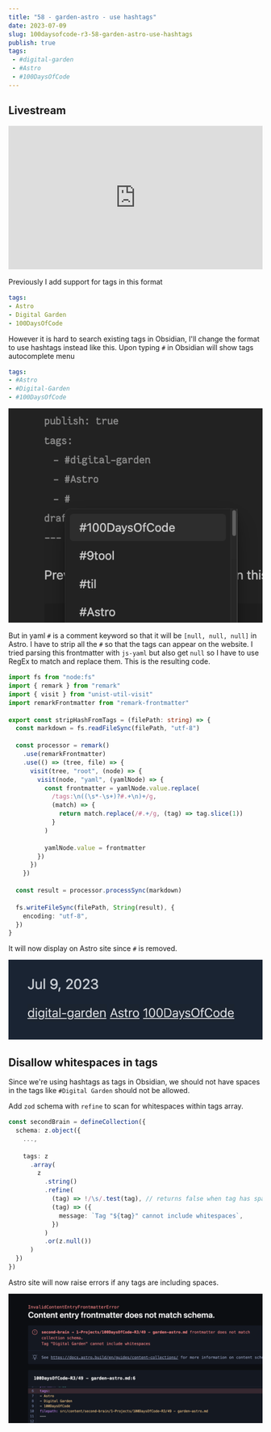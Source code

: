 ```yaml
---
title: "58 - garden-astro - use hashtags"
date: 2023-07-09
slug: 100daysofcode-r3-58-garden-astro-use-hashtags
publish: true
tags:
 - #digital-garden
 - #Astro
 - #100DaysOfCode
---
```


## Livestream

<iframe width="100%" style="aspect-ratio: 16 / 9;" src="https://www.youtube.com/embed/TpQQpHVH3jo" title="YouTube video player" frameborder="0" allow="accelerometer; autoplay; clipboard-write; encrypted-media; gyroscope; picture-in-picture; web-share" allowfullscreen></iframe>

Previously I add support for tags in this format

```yaml
tags:
- Astro
- Digital Garden
- 100DaysOfCode
```

However it is hard to search existing tags in Obsidian, I'll change the format to use hashtags instead like this. Upon typing `#` in Obsidian will show tags autocomplete menu

```yaml
tags:
- #Astro
- #Digital-Garden
- #100DaysOfCode
```

![](1-Projects/100DaysOfCode-R3/attachments/58%20-%20garden-astro%20-%20use%20hashtags.png)

But in yaml `#` is a comment keyword so that it will be `[null, null, null]` in Astro. I have to strip all the `#` so that the tags can appear on the website. I tried parsing this frontmatter with `js-yaml` but also get `null` so I have to use RegEx to match and replace them. This is the resulting code.

```typescript
import fs from "node:fs"
import { remark } from "remark"
import { visit } from "unist-util-visit"
import remarkFrontmatter from "remark-frontmatter"

export const stripHashFromTags = (filePath: string) => {
  const markdown = fs.readFileSync(filePath, "utf-8")

  const processor = remark()
    .use(remarkFrontmatter)
    .use(() => (tree, file) => {
      visit(tree, "root", (node) => {
        visit(node, "yaml", (yamlNode) => {
          const frontmatter = yamlNode.value.replace(
            /tags:\n((\s*-\s+)?#.+\n)+/g,
            (match) => {
              return match.replace(/#.+/g, (tag) => tag.slice(1))
            }
          )

          yamlNode.value = frontmatter
        })
      })
    })

  const result = processor.processSync(markdown)

  fs.writeFileSync(filePath, String(result), {
    encoding: "utf-8",
  })
}
```

It will now display on Astro site since `#` is removed.

![](1-Projects/100DaysOfCode-R3/attachments/58%20-%20garden-astro%20-%20use%20hashtags-1.png)

## Disallow whitespaces in tags

Since we're using hashtags as tags in Obsidian, we should not have spaces in the tags like `#Digital Garden` should not be allowed.

Add `zod` schema with `refine` to scan for whitespaces within tags array.

```typescript
const secondBrain = defineCollection({
  schema: z.object({
    ...,

    tags: z
      .array(
        z
          .string()
          .refine(
            (tag) => !/\s/.test(tag), // returns false when tag has spaces
            (tag) => ({
              message: `Tag "${tag}" cannot include whitespaces`,
            })
          )
          .or(z.null())
      )
  })
})
```

Astro site will now raise errors if any tags are including spaces.

![](1-Projects/100DaysOfCode-R3/attachments/58%20-%20garden-astro%20-%20use%20hashtags-2.png)